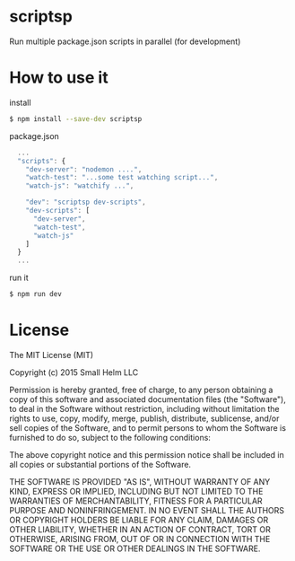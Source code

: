 # scriptsp
Run multiple package.json scripts in parallel (for development)

# How to use it
install
```sh
$ npm install --save-dev scriptsp
```
package.json
```js
  ...
  "scripts": {
    "dev-server": "nodemon ....",
    "watch-test": "...some test watching script...",
    "watch-js": "watchify ...",

    "dev": "scriptsp dev-scripts",
    "dev-scripts": [
      "dev-server",
      "watch-test",
      "watch-js"
    ]
  }
  ...
```
run it
```sh
$ npm run dev
```

# License

The MIT License (MIT)

Copyright (c) 2015 Small Helm LLC

Permission is hereby granted, free of charge, to any person obtaining a copy
of this software and associated documentation files (the "Software"), to deal
in the Software without restriction, including without limitation the rights
to use, copy, modify, merge, publish, distribute, sublicense, and/or sell
copies of the Software, and to permit persons to whom the Software is
furnished to do so, subject to the following conditions:

The above copyright notice and this permission notice shall be included in all
copies or substantial portions of the Software.

THE SOFTWARE IS PROVIDED "AS IS", WITHOUT WARRANTY OF ANY KIND, EXPRESS OR
IMPLIED, INCLUDING BUT NOT LIMITED TO THE WARRANTIES OF MERCHANTABILITY,
FITNESS FOR A PARTICULAR PURPOSE AND NONINFRINGEMENT. IN NO EVENT SHALL THE
AUTHORS OR COPYRIGHT HOLDERS BE LIABLE FOR ANY CLAIM, DAMAGES OR OTHER
LIABILITY, WHETHER IN AN ACTION OF CONTRACT, TORT OR OTHERWISE, ARISING FROM,
OUT OF OR IN CONNECTION WITH THE SOFTWARE OR THE USE OR OTHER DEALINGS IN THE
SOFTWARE.
